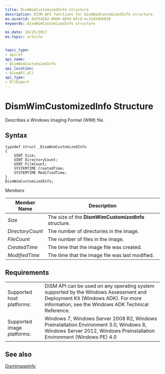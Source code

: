 ```yaml
---
title: DismWimCustomizedInfo structure
description: DISM API functions for DismWimCustomizedInfo structure.
ms.assetid: 6af542b2-8dd4-4b5d-bfcd-ec31454bb818
keywords: DismWimCustomizedInfo structure

ms.date: 10/25/2017
ms.topic: article


topic_type: 
- apiref
api_name: 
- DismWimCustomizedInfo
api_location: 
- DismAPI.dll
api_type: 
- DllExport
---
```


# DismWimCustomizedInfo Structure


Describes a Windows Imaging Format (WIM) file.

## Syntax

```
typedef struct _DismWimCustomizedInfo
{
    UINT Size;
    UINT DirectoryCount;
    UINT FileCount;
    SYSTEMTIME CreatedTime;
    SYSTEMTIME ModifiedTime;
}
DismWimCustomizedInfo;
```

Members

| Member Name |	Description | 
| --- | --- |
| _Size_ | The size of the **DismWimCustomizedInfo** structure. |
| _DirectoryCount_ | The number of directories in the image. |
| _FileCount_ | The number of files in the image. |
| _CreatedTime_ | The time that the image file was created. |
| _ModifiedTime_ | The time that the image file was last modified. |


## <span id="Requirements"></span><span id="requirements"></span><span id="REQUIREMENTS"></span>Requirements

| | |
| --- | --- |
| Supported host platforms: | DISM API can be used on any operating system supported by the Windows Assessment and Deployment Kit (Windows ADK). For more information, see the Windows ADK Technical Reference. |
| Supported image platforms: | Windows 7, Windows Server 2008 R2, Windows Preinstallation Environment 3.0, Windows 8, Windows Server 2012, Windows Preinstallation Environment (Windows PE) 4.0 |

 

## <span id="see_also"></span>See also


[DismImageInfo](dismimageinfo-structure.md)

 

 




